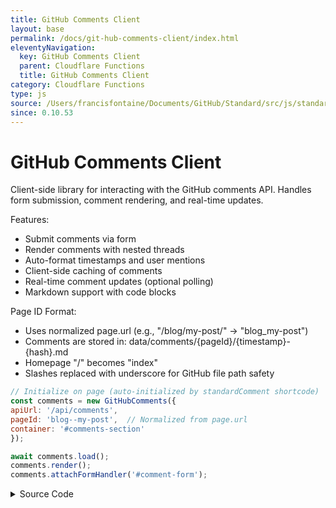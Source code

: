```yaml
---
title: GitHub Comments Client
layout: base
permalink: /docs/git-hub-comments-client/index.html
eleventyNavigation:
  key: GitHub Comments Client
  parent: Cloudflare Functions
  title: GitHub Comments Client
category: Cloudflare Functions
type: js
source: /Users/francisfontaine/Documents/GitHub/Standard/src/js/standard.comment.js
since: 0.10.53
---
```


# GitHub Comments Client

Client-side library for interacting with the GitHub comments API. Handles form submission, comment rendering, and real-time updates.

Features:
 - Submit comments via form
 - Render comments with nested threads
 - Auto-format timestamps and user mentions
 - Client-side caching of comments
 - Real-time comment updates (optional polling)
 - Markdown support with code blocks

Page ID Format:
 - Uses normalized page.url (e.g., "/blog/my-post/" → "blog_my-post")
 - Comments are stored in: data/comments/{pageId}/{timestamp}-{hash}.md
 - Homepage "/" becomes "index"
 - Slashes replaced with underscore for GitHub file path safety

```js
// Initialize on page (auto-initialized by standardComment shortcode)
const comments = new GitHubComments({
apiUrl: '/api/comments',
pageId: 'blog--my-post',  // Normalized from page.url
container: '#comments-section'
});

await comments.load();
comments.render();
comments.attachFormHandler('#comment-form');
```

<details>
<summary><span class="button">Source Code</span></summary>

```javascript
class GitHubComments {
  constructor(options = {}) {
    this.apiUrl = options.apiUrl || "/api/comments";
    this.pageId = options.pageId;
    this.container = document.querySelector(options.container || "#comments");
    this.formSelector = options.form || "#comment-form";
    this.comments = [];
    this.loading = false;
    this.pollInterval = options.pollInterval || null; // ms, null = disabled
    this.pollTimer = null;
  }
```

</details>

